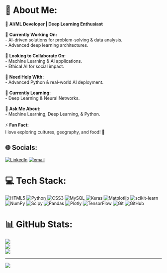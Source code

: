 # 💫 About Me:
🚀 **AI/ML Developer | Deep Learning Enthusiast**  <br><br>📡 **Currently Working On:**  <br>- AI-driven solutions for problem-solving & data analysis.  <br>- Advanced deep learning architectures.  <br><br>🤝 **Looking to Collaborate On:**  <br>- Machine Learning & AI applications.  <br>- Ethical AI for social impact.  <br><br>🤲 **Need Help With:**  <br>- Advanced Python & real-world AI deployment.  <br><br>🌱 **Currently Learning:**  <br>- Deep Learning & Neural Networks.  <br><br>💬 **Ask Me About:**  <br>- Machine Learning, Deep Learning, & Python.  <br><br>⚡ **Fun Fact:**  <br>I love exploring cultures, geography, and food! 🚀


## 🌐 Socials:
[![LinkedIn](https://img.shields.io/badge/LinkedIn-%230077B5.svg?logo=linkedin&logoColor=white)](https://linkedin.com/in/abdul-wajid-khan-22758a291/) [![email](https://img.shields.io/badge/Email-D14836?logo=gmail&logoColor=white)](mailto:abdulwajid9100@gmail.com) 

# 💻 Tech Stack:
![HTML5](https://img.shields.io/badge/html5-%23E34F26.svg?style=for-the-badge&logo=html5&logoColor=white) ![Python](https://img.shields.io/badge/python-3670A0?style=for-the-badge&logo=python&logoColor=ffdd54) ![CSS3](https://img.shields.io/badge/css3-%231572B6.svg?style=for-the-badge&logo=css3&logoColor=white) ![MySQL](https://img.shields.io/badge/mysql-4479A1.svg?style=for-the-badge&logo=mysql&logoColor=white) ![Keras](https://img.shields.io/badge/Keras-%23D00000.svg?style=for-the-badge&logo=Keras&logoColor=white) ![Matplotlib](https://img.shields.io/badge/Matplotlib-%23ffffff.svg?style=for-the-badge&logo=Matplotlib&logoColor=black) ![scikit-learn](https://img.shields.io/badge/scikit--learn-%23F7931E.svg?style=for-the-badge&logo=scikit-learn&logoColor=white) ![NumPy](https://img.shields.io/badge/numpy-%23013243.svg?style=for-the-badge&logo=numpy&logoColor=white) ![Scipy](https://img.shields.io/badge/SciPy-%230C55A5.svg?style=for-the-badge&logo=scipy&logoColor=%white) ![Pandas](https://img.shields.io/badge/pandas-%23150458.svg?style=for-the-badge&logo=pandas&logoColor=white) ![Plotly](https://img.shields.io/badge/Plotly-%233F4F75.svg?style=for-the-badge&logo=plotly&logoColor=white) ![TensorFlow](https://img.shields.io/badge/TensorFlow-%23FF6F00.svg?style=for-the-badge&logo=TensorFlow&logoColor=white) ![Git](https://img.shields.io/badge/git-%23F05033.svg?style=for-the-badge&logo=git&logoColor=white) ![GitHub](https://img.shields.io/badge/github-%23121011.svg?style=for-the-badge&logo=github&logoColor=white)
# 📊 GitHub Stats:
![](https://github-readme-stats.vercel.app/api?username=wajidkhan91&theme=dark&hide_border=false&include_all_commits=false&count_private=false)<br/>
![](https://github-readme-streak-stats.herokuapp.com/?user=wajidkhan91&theme=dark&hide_border=false)<br/>
![](https://github-readme-stats.vercel.app/api/top-langs/?username=wajidkhan91&theme=dark&hide_border=false&include_all_commits=false&count_private=false&layout=compact)

---
[![](https://visitcount.itsvg.in/api?id=wajidkhan91&icon=0&color=0)](https://visitcount.itsvg.in)

<!-- Proudly created with GPRM ( https://gprm.itsvg.in ) -->
